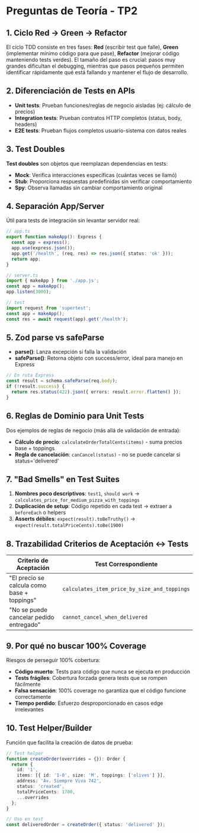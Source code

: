 # Preguntas de Teoría - TP2

## 1. Ciclo Red → Green → Refactor

El ciclo TDD consiste en tres fases: **Red** (escribir test que falle), **Green** (implementar mínimo código para que pase), **Refactor** (mejorar código manteniendo tests verdes). El tamaño del paso es crucial: pasos muy grandes dificultan el debugging, mientras que pasos pequeños permiten identificar rápidamente qué está fallando y mantener el flujo de desarrollo.

## 2. Diferenciación de Tests en APIs

- **Unit tests**: Prueban funciones/reglas de negocio aisladas (ej: cálculo de precios)
- **Integration tests**: Prueban contratos HTTP completos (status, body, headers)
- **E2E tests**: Prueban flujos completos usuario-sistema con datos reales

## 3. Test Doubles

**Test doubles** son objetos que reemplazan dependencias en tests:
- **Mock**: Verifica interacciones específicas (cuántas veces se llamó)
- **Stub**: Proporciona respuestas predefinidas sin verificar comportamiento
- **Spy**: Observa llamadas sin cambiar comportamiento original

## 4. Separación App/Server

Útil para tests de integración sin levantar servidor real:

```typescript
// app.ts
export function makeApp(): Express {
  const app = express();
  app.use(express.json());
  app.get('/health', (req, res) => res.json({ status: 'ok' }));
  return app;
}

// server.ts
import { makeApp } from './app.js';
const app = makeApp();
app.listen(3000);

// test
import request from 'supertest';
const app = makeApp();
const res = await request(app).get('/health');
```

## 5. Zod parse vs safeParse

- **parse()**: Lanza excepción si falla la validación
- **safeParse()**: Retorna objeto con success/error, ideal para manejo en Express

```typescript
// En ruta Express
const result = schema.safeParse(req.body);
if (!result.success) {
  return res.status(422).json({ errors: result.error.flatten() });
}
```

## 6. Reglas de Dominio para Unit Tests

Dos ejemplos de reglas de negocio (más allá de validación de entrada):
- **Cálculo de precio**: `calculateOrderTotalCents(items)` - suma precios base + toppings
- **Regla de cancelación**: `canCancel(status)` - no se puede cancelar si status='delivered'

## 7. "Bad Smells" en Test Suites

1. **Nombres poco descriptivos**: `test1`, `should work` → `calculates_price_for_medium_pizza_with_toppings`
2. **Duplicación de setup**: Código repetido en cada test → extraer a `beforeEach` o helpers
3. **Asserts débiles**: `expect(result).toBeTruthy()` → `expect(result.totalPriceCents).toBe(1900)`

## 8. Trazabilidad Criterios de Aceptación ↔ Tests

| Criterio de Aceptación | Test Correspondiente |
|------------------------|---------------------|
| "El precio se calcula como base + toppings" | `calculates_item_price_by_size_and_toppings` |
| "No se puede cancelar pedido entregado" | `cannot_cancel_when_delivered` |

## 9. Por qué no buscar 100% Coverage

Riesgos de perseguir 100% cobertura:
- **Código muerto**: Tests para código que nunca se ejecuta en producción
- **Tests frágiles**: Cobertura forzada genera tests que se rompen fácilmente
- **Falsa sensación**: 100% coverage no garantiza que el código funcione correctamente
- **Tiempo perdido**: Esfuerzo desproporcionado en casos edge irrelevantes

## 10. Test Helper/Builder

Función que facilita la creación de datos de prueba:

```typescript
// Test helper
function createOrder(overrides = {}): Order {
  return {
    id: '1',
    items: [{ id: '1-0', size: 'M', toppings: ['olives'] }],
    address: 'Av. Siempre Viva 742',
    status: 'created',
    totalPriceCents: 1700,
    ...overrides
  };
}

// Uso en test
const deliveredOrder = createOrder({ status: 'delivered' });
```
